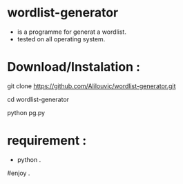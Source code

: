 # wordlist-generator

- is a programme for generat a wordlist.
- tested on all operating system.

# Download/Instalation :

git clone https://github.com/Alilouvic/wordlist-generator.git

cd wordlist-generator

python pg.py

# requirement :

- python .

#enjoy .
